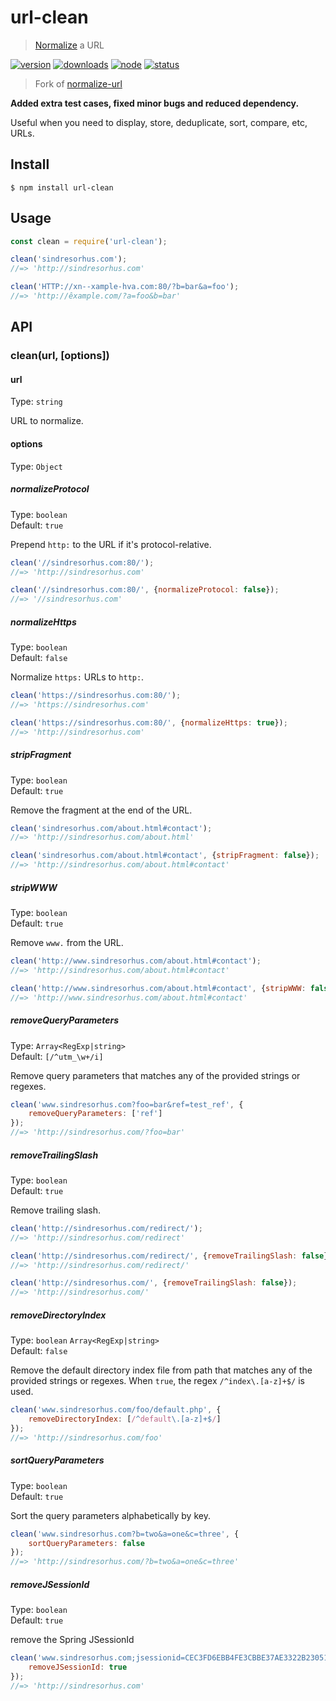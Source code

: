 # url-clean
> [Normalize](https://en.wikipedia.org/wiki/URL_normalization) a URL

[![version](https://img.shields.io/npm/v/url-clean.svg)](https://www.npmjs.org/package/url-clean)
[![downloads](https://img.shields.io/npm/dt/url-clean.svg)](https://www.npmjs.org/package/url-clean)
[![node](https://img.shields.io/node/v/url-clean.svg)](https://nodejs.org/)
[![status](https://gitlab.com/autokent/url-clean/badges/master/pipeline.svg)](https://gitlab.com/autokent/url-clean/pipelines)

> Fork of [normalize-url](https://www.npmjs.com/package/normalize-url)

**Added extra test cases, fixed minor bugs and reduced dependency.**

Useful when you need to display, store, deduplicate, sort, compare, etc, URLs.


## Install

```
$ npm install url-clean
```


## Usage

```js
const clean = require('url-clean');

clean('sindresorhus.com');
//=> 'http://sindresorhus.com'

clean('HTTP://xn--xample-hva.com:80/?b=bar&a=foo');
//=> 'http://êxample.com/?a=foo&b=bar'
```


## API

### clean(url, [options])

#### url

Type: `string`

URL to normalize.

#### options

Type: `Object`

##### normalizeProtocol

Type: `boolean`<br>
Default: `true`

Prepend `http:` to the URL if it's protocol-relative.

```js
clean('//sindresorhus.com:80/');
//=> 'http://sindresorhus.com'

clean('//sindresorhus.com:80/', {normalizeProtocol: false});
//=> '//sindresorhus.com'
```

##### normalizeHttps

Type: `boolean`<br>
Default: `false`

Normalize `https:` URLs to `http:`.

```js
clean('https://sindresorhus.com:80/');
//=> 'https://sindresorhus.com'

clean('https://sindresorhus.com:80/', {normalizeHttps: true});
//=> 'http://sindresorhus.com'
```

##### stripFragment

Type: `boolean`<br>
Default: `true`

Remove the fragment at the end of the URL.

```js
clean('sindresorhus.com/about.html#contact');
//=> 'http://sindresorhus.com/about.html'

clean('sindresorhus.com/about.html#contact', {stripFragment: false});
//=> 'http://sindresorhus.com/about.html#contact'
```

##### stripWWW

Type: `boolean`<br>
Default: `true`

Remove `www.` from the URL.

```js
clean('http://www.sindresorhus.com/about.html#contact');
//=> 'http://sindresorhus.com/about.html#contact'

clean('http://www.sindresorhus.com/about.html#contact', {stripWWW: false});
//=> 'http://www.sindresorhus.com/about.html#contact'
```

##### removeQueryParameters

Type: `Array<RegExp|string>`<br>
Default: `[/^utm_\w+/i]`

Remove query parameters that matches any of the provided strings or regexes.

```js
clean('www.sindresorhus.com?foo=bar&ref=test_ref', {
	removeQueryParameters: ['ref']
});
//=> 'http://sindresorhus.com/?foo=bar'
```

##### removeTrailingSlash

Type: `boolean`<br>
Default: `true`

Remove trailing slash.

```js
clean('http://sindresorhus.com/redirect/');
//=> 'http://sindresorhus.com/redirect'

clean('http://sindresorhus.com/redirect/', {removeTrailingSlash: false});
//=> 'http://sindresorhus.com/redirect/'

clean('http://sindresorhus.com/', {removeTrailingSlash: false});
//=> 'http://sindresorhus.com/'
```

##### removeDirectoryIndex

Type: `boolean` `Array<RegExp|string>`<br>
Default: `false`

Remove the default directory index file from path that matches any of the provided strings or regexes. When `true`, the regex `/^index\.[a-z]+$/` is used.

```js
clean('www.sindresorhus.com/foo/default.php', {
	removeDirectoryIndex: [/^default\.[a-z]+$/]
});
//=> 'http://sindresorhus.com/foo'
```

##### sortQueryParameters

Type: `boolean`<br>
Default: `true`

Sort the query parameters alphabetically by key.

```js
clean('www.sindresorhus.com?b=two&a=one&c=three', {
	sortQueryParameters: false
});
//=> 'http://sindresorhus.com/?b=two&a=one&c=three'
```


##### removeJSessionId

Type: `boolean`<br>
Default: `true`

remove the Spring JSessionId

```js
clean('www.sindresorhus.com;jsessionid=CEC3FD6EBB4FE3CBBE37AE3322B23051', {
	removeJSessionId: true
});
//=> 'http://sindresorhus.com'
```


